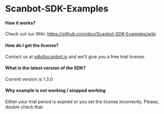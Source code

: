 # Scanbot-SDK-Examples

#### How it works?

Check out our Wiki: https://github.com/doo/Scanbot-SDK-Examples/wiki

#### How do I get the license?

Contact us at sdk@scanbot.io and we'll give you a free trial license.

#### What is the latest version of the SDK?

Current version is 1.3.0

#### Why example is not working / stopped working

Either your trial period is expired or you set the license incorrectly. Please, double check that.

